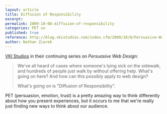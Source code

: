 ```yaml
---
layout: article
title: Diffusion of Responsibility
excerpt: 
permalink: 2009-10-08-diffusion-of-responsibility
categories: PET ux 
published: true
reference: http://blog.vkistudios.com/index.cfm/2009/10/8/Persuasive-Web-Design-Part-4-Diffusion-of-Responsibility
author: Nathan Ziarek
---
```


[VKI Studios][2] in their continuing series on _Persuasive Web Design_:

> We've all heard of cases where someone's lying sick on the sidewalk, and hundreds of people just walk by without offering help. What's going on here? And how can this possibly apply to web design?
> 
> What's going on is "Diffusion of Responsibility".

PET (persuasion, emotion, trust) is a pretty amazing way to think differently about how you present experiences, but it occurs to me that we're really just finding new ways to think about our audience.

[2]: http://blog.vkistudios.com/